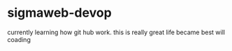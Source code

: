# sigmaweb-devop
currently learning how git hub work. this is really great life became best will coading
